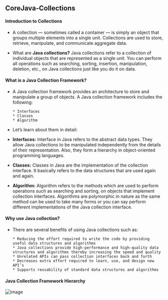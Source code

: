 ## CoreJava-Collections

#### Introduction to Collections

* A collection — sometimes called a container — is simply an object that groups multiple elements into a single unit. Collections are used to store, retrieve, manipulate, and communicate aggregate data.

* What are **Java collections?** Java collections refer to a collection of individual objects that are represented as a single unit. You can perform all operations such as searching, sorting, insertion, manipulation, deletion, etc., on Java collections just like you do it on data.

#### What is a Java Collection Framework?

* A Java collection framework provides an architecture to store and manipulate a group of objects. A Java collection framework includes the following:

      * Interfaces
      * Classes
      * Algorithm
* Let’s learn about them in detail:

* **Interfaces:** Interface in Java refers to the abstract data types. They allow Java collections to be manipulated independently from the details of their representation. Also, they form a hierarchy in object-oriented programming languages.

* **Classes:** Classes in Java are the implementation of the collection interface. It basically refers to the data structures that are used again and again.

* **Algorithm:** Algorithm refers to the methods which are used to perform operations such as searching and sorting, on objects that implement collection interfaces. Algorithms are polymorphic in nature as the same method can be used to take many forms or you can say perform different implementations of the Java collection interface.


#### Why use Java collection?
* There are several benefits of using Java collections such as:
   
      * Reducing the effort required to write the code by providing useful data structures and algorithms
      * Java collections provide high-performance and high-quality data structures and algorithms thereby increasing the speed and quality
      * Unrelated APIs can pass collection interfaces back and forth
      * Decreases extra effort required to learn, use, and design new API’s
      * Supports reusability of standard data structures and algorithms

#### Java Collection Framework Hierarchy

![image](https://user-images.githubusercontent.com/40323661/215625747-b3ab3679-387d-4770-9f89-8d88e415ca8b.png)

